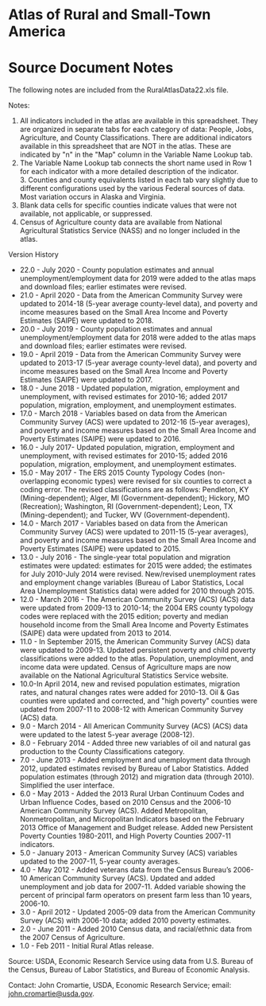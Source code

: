 # Atlas of Rural and Small-Town America


# Source Document Notes

The following notes are included from the RuralAtlasData22.xls file. 

Notes:

1. All indicators included in the atlas are available in this spreadsheet. They are organized in separate tabs for each category of data: People, Jobs, Agriculture, and County Classifications. There are additional indicators available in this spreadsheet that are NOT in the atlas. These are indicated by "n" in the "Map" column in the Variable Name Lookup tab.
2. The Variable Name Lookup tab connects the short name used in Row 1 for each indicator with a more detailed description of the indicator.
3. Counties and county equivalents listed in each tab vary slightly due to different configurations used by the various Federal sources of data. Most variation occurs in Alaska and Virginia. 
4. Blank data cells for specific counties indicate values that were not available, not applicable, or suppressed. 
5. Census of Agriculture county data are available from National Agricultural Statistics Service (NASS) and no longer included in the atlas. 

Version History

* 22.0 - July 2020 - County population estimates and annual unemployment/employment data for 2019 were added to the atlas maps and download files; earlier estimates were revised.
* 21.0 - April 2020 - Data from the American Community Survey were updated to 2014-18 (5-year average county-level data), and poverty and income measures based on the Small Area Income and Poverty Estimates (SAIPE) were updated to 2018.
* 20.0 - July 2019 - County population estimates and annual unemployment/employment data for 2018 were added to the atlas maps and download files; earlier estimates were revised.
* 19.0 - April 2019 - Data from the American Community Survey were updated to 2013-17 (5-year average county-level data), and poverty and income measures based on the Small Area Income and Poverty Estimates (SAIPE) were updated to 2017.
* 18.0 - June 2018 - Updated population, migration, employment and unemployment, with revised estimates for 2010-16; added 2017 population, migration, employment, and unemployment estimates.
* 17.0 - March 2018 - Variables based on data from the American Community Survey (ACS) were updated to 2012-16 (5-year averages), and poverty and income measures based on the Small Area Income and Poverty Estimates (SAIPE) were updated to 2016.
* 16.0 - July 2017- Updated population, migration, employment and unemployment, with revised estimates for 2010-15; added 2016 population, migration, employment, and unemployment estimates.
* 15.0 - May 2017 - The ERS 2015 County Typology Codes (non-overlapping economic types) were revised for six counties to correct a coding error. The revised classifications are as follows: Pendleton, KY (Mining-dependent); Alger, MI (Government-dependent); Hickory, MO (Recreation); Washington, RI (Government-dependent); Leon, TX (Mining-dependent); and Tucker, WV (Government-dependent).
* 14.0 - March 2017 - Variables based on data from the American Community Survey (ACS) were updated to 2011-15 (5-year averages), and poverty and income measures based on the Small Area Income and Poverty Estimates (SAIPE) were updated to 2015.
* 13.0 - July 2016 - The single-year total population and migration estimates were updated: estimates for 2015 were added; the estimates for July 2010-July 2014 were revised. New/revised unemployment rates and employment change variables (Bureau of Labor Statistics, Local Area Unemployment Statistics data) were added for 2010 through 2015.
* 12.0 - March 2016 - The American Community Survey (ACS) (ACS) data were updated from 2009-13 to 2010-14; the 2004 ERS county typology codes were replaced with the 2015 edition; poverty and median household income from the Small Area Income and Poverty Estimates (SAIPE) data were updated from 2013 to 2014. 
* 11.0 - In September 2015, the American Community Survey (ACS) data were updated to 2009-13. Updated persistent poverty and child poverty classifications were added to the atlas. Population, unemployment, and income data were updated. Census of Agriculture maps are now available on the National Agricultural Statistics Service website.
* 10.0-In April 2014, new and revised population estimates, migration rates, and natural changes rates were added for 2010-13. Oil & Gas counties were updated and corrected, and "high poverty" counties were updated from 2007-11 to 2008-12 with American Community Survey (ACS) data.  
* 9.0 - March 2014 - All American Community Survey (ACS) (ACS) data were updated to the latest 5-year average (2008-12).
* 8.0 - February 2014 - Added three new variables of oil and natural gas production to the County Classifications category.
* 7.0 - June 2013 - Added employment and unemployment data through 2012, updated estimates revised by Bureau of Labor Statistics. Added population estimates (through 2012) and migration data (through 2010). Simplified the user interface.
* 6.0 - May 2013 - Added the 2013 Rural Urban Continuum Codes and Urban Influence Codes, based on 2010 Census and the 2006-10 American Community Survey (ACS). Added Metropolitan, Nonmetropolitan, and Micropolitan Indicators based on the February 2013 Office of Management and Budget release. Added new Persistent Poverty Counties 1980-2011, and High Poverty Counties 2007-11 indicators. 
* 5.0 - January 2013 - American Community Survey (ACS) variables updated to the 2007-11, 5-year county averages.
* 4.0 - May 2012 - Added veterans data from the Census Bureau’s 2006-10 American Community Survey (ACS). Updated and added unemployment and job data for 2007-11. Added variable showing the percent of principal farm operators on present farm less than 10 years, 2006-10. 
* 3.0 - April 2012 - Updated 2005-09 data from the American Community Survey (ACS) with 2006-10 data; added 2010 poverty estimates.
* 2.0 - June 2011 - Added 2010 Census data, and racial/ethnic data from the 2007 Census of Agriculture.
* 1.0 - Feb 2011 - Initial Rural Atlas release.

Source: USDA, Economic Research Service using data from U.S. Bureau of the Census, Bureau of Labor Statistics, and Bureau of Economic Analysis.

Contact: John Cromartie, USDA, Economic Research Service; email: john.cromartie@usda.gov.
